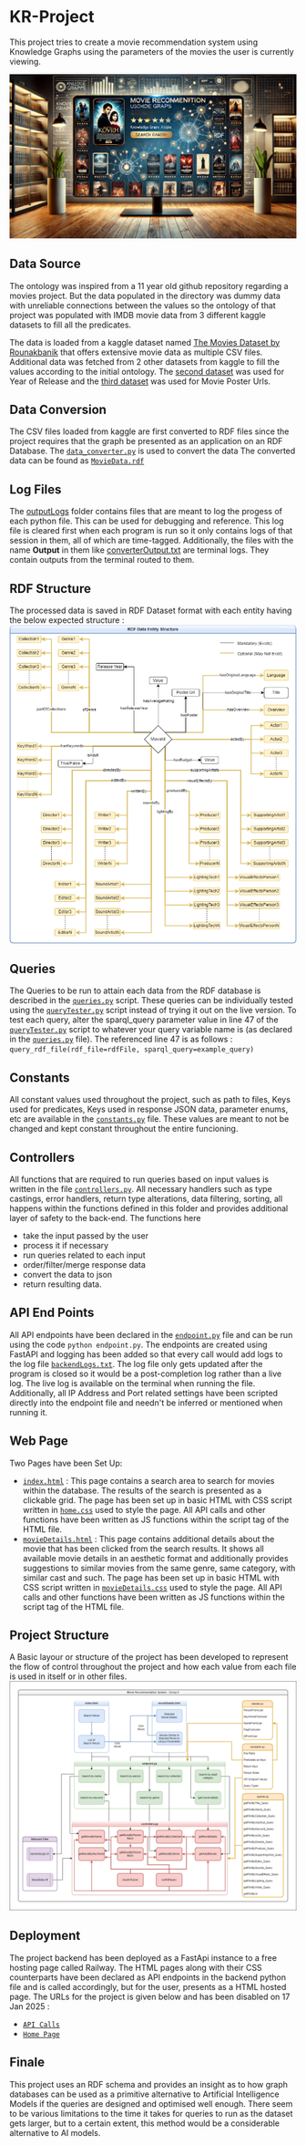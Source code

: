 # KR-Project
This project tries to create a movie recommendation system using Knowledge Graphs using the parameters of the movies the user is currently viewing.

![Display Image](./images/display_image_1.webp)

## Data Source
The ontology was inspired from a 11 year old github repository regarding a movies project. But the data populated in the directory was dummy data with unreliable connections between the values so the ontology of that project was populated with IMDB movie data from 3 different kaggle datasets to fill all the predicates.

The data is loaded from a kaggle dataset named [The Movies Dataset by Rounakbanik](https://www.kaggle.com/datasets/rounakbanik/the-movies-dataset) that offers extensive movie data as multiple CSV files. Additional data was fetched from 2 other datasets from kaggle to fill the values according to the initial ontology. The [second dataset](https://www.kaggle.com/datasets/asaniczka/tmdb-movies-dataset-2023-930k-movies) was used for Year of Release and the [third dataset](https://www.kaggle.com/datasets/harshitshankhdhar/imdb-dataset-of-top-1000-movies-and-tv-shows) was used for Movie Poster Urls.

## Data Conversion
The CSV files loaded from kaggle are first converted to RDF files since the project requires that the graph be presented as an application on an RDF Database.
The [`data_converter.py`](./data_converter.py) is used to convert the data
The converted data can be found as [`MovieData.rdf`](./dataset_processed/MovieData.rdf)

## Log Files
The [outputLogs](./outputLogs/) folder contains files that are meant to log the progess of each python file. This can be used for debugging and reference. This log file is cleared first when each program is run so it only contains logs of that session in them, all of which are time-tagged.
Additionally, the files with the name **Output** in them like [converterOutput.txt](./converterOutput.txt) are terminal logs. They contain outputs from the terminal routed to them.

## RDF Structure
The processed data is saved in RDF Dataset format with each entity having the below expected structure : 
![RDF Data Structure](./ReferenceImages/KnowledgeGraphStructure.png)

## Queries
The Queries to be run to attain each data from the RDF database is described in the [`queries.py`](./queries.py) script. These queries can be individually tested using the [`queryTester.py`](./queryTester.py) script instead of trying it out on the live version. 
To test each query, alter the sparql_query parameter value in line 47 of the [`queryTester.py`](./queryTester.py) script to whatever your query variable name is (as declared in the [`queries.py`](./queries.py) file).
The referenced line 47 is as follows : 
`query_rdf_file(rdf_file=rdfFile, sparql_query=example_query)`

## Constants
All constant values used throughout the project, such as path to files, Keys used for predicates, Keys used in response JSON data, parameter enums, etc are available in the [`constants.py`](./constants.py) file.
These values are meant to not be changed and kept constant throughout the entire funcioning.

## Controllers
All functions that are required to run queries based on input values is written in the file [`controllers.py`](./controllers.py). All necessary handlers such as type castings, error handlers, return type alterations, data filtering, sorting, all happens within the functions defined in this folder and provides additional layer of safety to the back-end.
The functions here 
- take the input passed by the user
- process it if necessary
- run queries related to each input
- order/filter/merge response data
- convert the data to json
- return resulting data.

## API End Points
All API endpoints have been declared in the [`endpoint.py`](./endpoint.py) file and can be run using the code `python endpoint.py`.
The endpoints are created using FastAPI and logging has been added so that every call would add logs to the log file [`backendLogs.txt`](./outputLogs/backendLogs.txt). The log file only gets updated after the program is closed so it would be a post-completion log rather than a live log. The live log is available on the terminal when running the file.
Additionally, all IP Address and Port related settings have been scripted directly into the endpoint file and needn't be inferred or mentioned when running it.

## Web Page
Two Pages have been Set Up:
- [`index.html`](./website/index.html) : This page contains a search area to search for movies within the database. The results of the search is presented as a clickable grid. The page has been set up in basic HTML with CSS script written in [`home.css`](./website/home.css) used to style the page. All API calls and other functions have been written as JS functions within the script tag of the HTML file.
- [`movieDetails.html`](./website/movieDetails.html) : This page contains additional details about the movie that has been clicked from the search results. It shows all available movie details in an aesthetic format and additionally provides suggestions to similar movies from the same genre, same category, with similar cast and such. The page has been set up in basic HTML with CSS script written in [`movieDetails.css`](./website/movieDetails.css) used to style the page. All API calls and other functions have been written as JS functions within the script tag of the HTML file.

## Project Structure
A Basic layour or structure of the project has been developed to represent the flow of control throughout the project and how each value from each file is used in itself or in other files.
![Project Flow Chart](./ReferenceImages/ProjectFlowChart.png)

## Deployment
The project backend has been deployed as a FastApi instance to a free hosting page called Railway. The HTML pages along with their CSS counterparts have been declared as API endpoints in the backend python file and is called accordingly, but for the user, presents as a HTML hosted page. 
The URLs for the project is given below and has been disabled on 17 Jan 2025 : 
- [`API Calls`](https://kr-project-production.up.railway.app/docs)
- [`Home Page`](https://kr-project-production.up.railway.app/index.html)

## Finale
This project uses an RDF schema and provides an insight as to how graph databases can be used as a primitive alternative to Artificial Intelligence Models if the queries are designed and optimised well enough. There seem to be various limitations to the time it takes for queries to run as the dataset gets larger, but to a certain extent, this method would be a considerable alternative to AI models. 